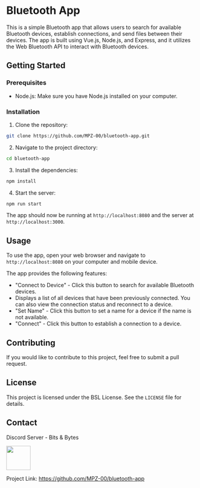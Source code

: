 # Bluetooth App

This is a simple Bluetooth app that allows users to search for available Bluetooth devices, establish connections, and send files between their devices. The app is built using Vue.js, Node.js, and Express, and it utilizes the Web Bluetooth API to interact with Bluetooth devices.

## Getting Started

### Prerequisites

- Node.js: Make sure you have Node.js installed on your computer.

### Installation

1. Clone the repository:
```bash
git clone https://github.com/MPZ-00/bluetooth-app.git

```

2. Navigate to the project directory:
```bash
cd bluetooth-app

```

3. Install the dependencies:
```bash
npm install
```


4. Start the server:

```bash
npm run start
```


The app should now be running at `http://localhost:8080` and the server at `http://localhost:3000`.

## Usage

To use the app, open your web browser and navigate to `http://localhost:8080` on your computer and mobile device.

The app provides the following features:

- "Connect to Device" - Click this button to search for available Bluetooth devices.
- Displays a list of all devices that have been previously connected. You can also view the connection status and reconnect to a device.
- "Set Name" - Click this button to set a name for a device if the name is not available.
- "Connect" - Click this button to establish a connection to a device.

## Contributing

If you would like to contribute to this project, feel free to submit a pull request.

## License

This project is licensed under the BSL License. See the `LICENSE` file for details.

## Contact

Discord Server - Bits & Bytes <p align="left"> <a href="https://discord.com/invite/DXWuZUBW2C" target="_blank" rel="noreferrer"><img src="https://raw.githubusercontent.com/danielcranney/readme-generator/main/public/icons/socials/discord.svg" width="64" height="64" /></a></p>

Project Link: https://github.com/MPZ-00/bluetooth-app
